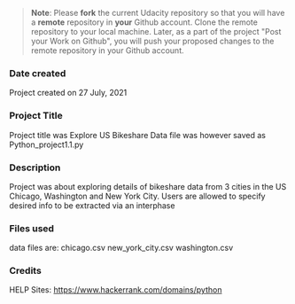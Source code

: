 >**Note**: Please **fork** the current Udacity repository so that you will have a **remote** repository in **your** Github account. Clone the remote repository to your local machine. Later, as a part of the project "Post your Work on Github", you will push your proposed changes to the remote repository in your Github account.

### Date created
Project created on 27 July, 2021

### Project Title
Project title was Explore US Bikeshare Data
file was however saved as Python_project1.1.py

### Description
Project was about exploring details of bikeshare data from 3 cities in the US Chicago, Washington and New York City.
Users are allowed to specify desired info to be extracted via an interphase

### Files used
data files are:
chicago.csv
new_york_city.csv
washington.csv

### Credits
HELP Sites:
https://www.hackerrank.com/domains/python
